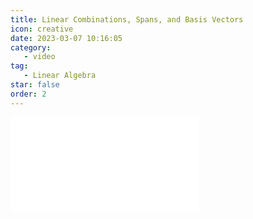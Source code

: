 ```yaml
---
title: Linear Combinations, Spans, and Basis Vectors
icon: creative
date: 2023-03-07 10:16:05
category:
   - video
tag:
   - Linear Algebra
star: false
order: 2
---
```



<div class="video-container">
  <iframe src="//player.bilibili.com/player.html?aid=483115509&bvid=BV1bT411e7Cv&cid=1054654567&page=2" scrolling="no" border="0" frameborder="no" framespacing="0" allowfullscreen="true"> </iframe>
</div>

